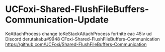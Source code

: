 # UCFoxi-Shared-FlushFileBuffers-Communication-Update
KeAttachProcess change toKeStackAttachProcess fortnite eac 45lv ud
Discord derutakabu#9948
CFoxi-Shared-FlushFileBuffers-Communication
https://github.com/UCFoxi/Shared-FlushFileBuffers-Communication

